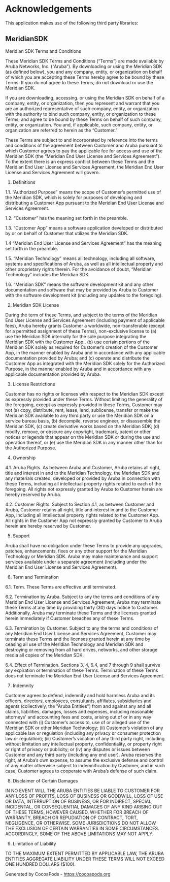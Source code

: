 # Acknowledgements
This application makes use of the following third party libraries:

## MeridianSDK

Meridian SDK Terms and Conditions

These Meridian SDK Terms and Conditions (“Terms”) are made available by Aruba Networks, Inc. (“Aruba”). By downloading or using the Meridian SDK (as defined below), you and any company, entity, or organization on behalf of which you are accepting these Terms hereby agree to be bound by these Terms. If you do not agree to these Terms, do not download or use the Meridian SDK.

If you are downloading, accessing. or using the Meridian SDK on behalf of a company, entity, or organization, then you represent and warrant that you are an authorized representative of such company, entity, or organization with the authority to bind such company, entity, or organization to these Terms; and agree to be bound by these Terms on behalf of such company, entity, or organization. You and, if applicable, such company, entity, or organization are referred to herein as the “Customer.”

These Terms are subject to and incorporated by reference into the terms and conditions of the agreement between Customer and Aruba pursuant to which Customer agrees to pay the applicable fee for access and use of the Meridian SDK (the “Meridian End User License and Services Agreement”). To the extent there is an express conflict between these Terms and the Meridian End User License and Services Agreement, the Meridian End User License and Services Agreement will govern.


1. Definitions

1.1. “Authorized Purpose” means the scope of Customer’s permitted use of the Meridian SDK, which is solely for purposes of developing and distributing a Customer App pursuant to the Meridian End User License and Services Agreement.

1.2. “Customer” has the meaning set forth in the preamble.

1.3. “Customer App” means a software application developed or distributed by or on behalf of Customer that utilizes the Meridian SDK.

1.4 “Meridian End User License and Services Agreement” has the meaning set forth in the preamble.

1.5. “Meridian Technology” means all technology, including all software, systems and specifications of Aruba, as well as all intellectual property and other proprietary rights therein. For the avoidance of doubt, “Meridian Technology” includes the Meridian SDK.

1.6. “Meridian SDK” means the software development kit and any other documentation and software that may be provided by Aruba to Customer with the software development kit (including any updates to the foregoing).


2. Meridian SDK License

During the term of these Terms, and subject to the terms of the Meridian End User License and Services Agreement (including payment of applicable fees), Aruba hereby grants Customer a worldwide, non-transferable (except for a permitted assignment of these Terms), non-exclusive license to (a) use the Meridian SDK internally for the sole purpose integrating the Meridian SDK with the Customer App , (b) use certain portions of the Meridian SDK solely as required for Customer’s creation of the Customer App, in the manner enabled by Aruba and in accordance with any applicable documentation provided by Aruba; and (c) operate and distribute the Customer App as integrated with the Meridian SDK solely for the Authorized Purpose, in the manner enabled by Aruba and in accordance with any applicable documentation provided by Aruba.


3. License Restrictions

Customer has no rights or licenses with respect to the Meridian SDK except as expressly provided under these Terms. Without limiting the generality of the foregoing, except as expressly provided in these Terms, Customer may not (a) copy, distribute, rent, lease, lend, sublicense, transfer or make the Meridian SDK available to any third party or use the Meridian SDK on a service bureau basis, (b) decompile, reverse engineer, or disassemble the Meridian SDK, (c) create derivative works based on the Meridian SDK; (d) modify, remove, or obscure any copyright, trademark, patent or other notices or legends that appear on the Meridian SDK or during the use and operation thereof, or (e) use the Meridian SDK in any manner other than for the Authorized Purpose.


4. Ownership

4.1. Aruba Rights. As between Aruba and Customer, Aruba retains all right, title and interest in and to the Meridian Technology, the Meridian SDK and any materials created, developed or provided by Aruba in connection with these Terms, including all intellectual property rights related to each of the foregoing. All rights not expressly granted by Aruba to Customer herein are hereby reserved by Aruba.

4.2. Customer Rights. Subject to Section 4.1, as between Customer and Aruba, Customer retains all right, title and interest in and to the Customer App, including all intellectual property rights related to the Customer App. All rights in the Customer App not expressly granted by Customer to Aruba herein are hereby reserved by Customer.


5. Support

Aruba shall have no obligation under these Terms to provide any upgrades, patches, enhancements, fixes or any other support for the Meridian Technology or Meridian SDK. Aruba may make maintenance and support services available under a separate agreement (including under the Meridian End User License and Services Agreement).


6. Term and Termination

6.1. Term. These Terms are effective until terminated.

6.2. Termination by Aruba. Subject to any the terms and conditions of any Meridian End User License and Services Agreement, Aruba may terminate these Terms at any time by providing thirty (30) days notice to Customer. Additionally, Aruba may terminate these Terms and the licenses granted herein immediately if Customer breaches any of these Terms.

6.3. Termination by Customer. Subject to any the terms and conditions of any Meridian End User License and Services Agreement, Customer may terminate these Terms and the licenses granted herein at any time by ceasing all use of the Meridian Technology and Meridian SDK and destroying or removing from all hard drives, networks, and other storage media all copies of the Meridian SDK.

6.4. Effect of Termination. Sections 3, 4, 6.4, and 7 through 9 shall survive any expiration or termination of these Terms. Termination of these Terms does not terminate the Meridian End User License and Services Agreement.


7. Indemnity

Customer agrees to defend, indemnify and hold harmless Aruba and its officers, directors, employees, consultants, affiliates, subsidiaries and agents (collectively, the "Aruba Entities") from and against any and all claims, liabilities, damages, losses and expenses, including reasonable attorneys' and accounting fees and costs, arising out of or in any way connected with (i) Customer’s access to, use of or alleged use of the Meridian SDK or other Meridian Technology; (ii) Customer’s violation of any applicable law or regulation (including any privacy or consumer protection law or regulation); (iii) Customer’s violation of any third party right, including without limitation any intellectual property, confidentiality, or property right or right of privacy or publicity; or (iv) any disputes or issues between Customer and any third party (including any end user). Aruba reserves the right, at Aruba’s own expense, to assume the exclusive defense and control of any matter otherwise subject to indemnification by Customer, and in such case, Customer agrees to cooperate with Aruba’s defense of such claim.


8. Disclaimer of Certain Damages

IN NO EVENT WILL THE ARUBA ENTITIES BE LIABLE TO CUSTOMER FOR ANY LOSS OF PROFITS, LOSS OF BUSINESS OR GOODWILL, LOSS OF USE OR DATA, INTERRUPTION OF BUSINESS, OR FOR INDIRECT, SPECIAL, INCIDENTAL, OR CONSEQUENTIAL DAMAGES OF ANY KIND ARISING OUT OF THESE TERMS, HOWEVER CAUSED, WHETHER FOR BREACH OF WARRANTY, BREACH OR REPUDIATION OF CONTRACT, TORT, NEGLIGENCE, OR OTHERWISE. SOME JURISDICTIONS DO NOT ALLOW THE EXCLUSION OF CERTAIN WARRANTIES IN SOME CIRCUMSTANCES. ACCORDINGLY, SOME OF THE ABOVE LIMITATIONS MAY NOT APPLY.


9. Limitation of Liability

TO THE MAXIMUM EXTENT PERMITTED BY APPLICABLE LAW, THE ARUBA ENTITIES AGGREGATE LIABILITY UNDER THESE TERMS WILL NOT EXCEED ONE HUNDRED DOLLARS ($100).

Generated by CocoaPods - https://cocoapods.org
